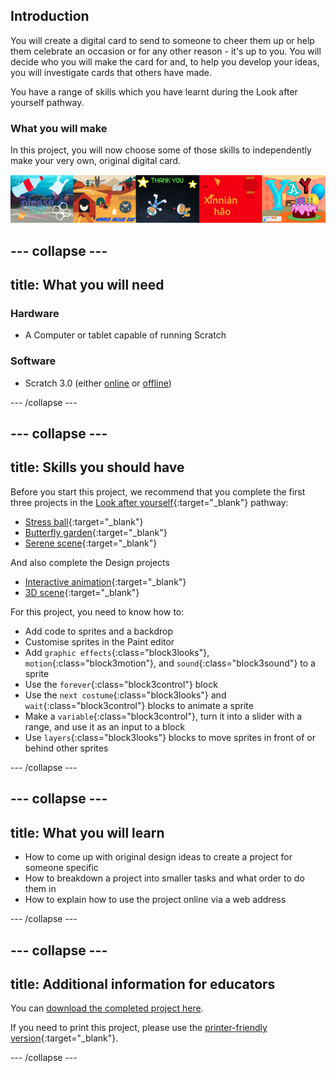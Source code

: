 ## Introduction

You will create a digital card to send to someone to cheer them up or help them celebrate an occasion or for any other reason - it's up to you. You will decide who you will make the card for and, to help you develop your ideas, you will investigate cards that others have made.

You have a range of skills which you have learnt during the Look after yourself pathway.

### What you will make

In this project, you will now choose some of those skills to independently make your very own, original digital card.

![Complete project](images/showcase_static.png)

--- collapse ---
---
title: What you will need
---
### Hardware

+ A Computer or tablet capable of running Scratch

### Software

+ Scratch 3.0 (either [online](http://rpf.io/scratchon) or [offline](http://rpf.io/scratchoff))

--- /collapse ---

--- collapse ---
---
title: Skills you should have
---
Before you start this project, we recommend that you complete the first three projects in the [Look after yourself](https://projects.raspberrypi.org/en/pathways/look-after-yourself){:target="_blank"} pathway: 
+ [Stress ball](https://projects.raspberrypi.org/en/projects/stress-ball){:target="_blank"}
+ [Butterfly garden](https://projects.raspberrypi.org/en/projects/butterfly-garden){:target="_blank"}
+ [Serene scene](https://projects.raspberrypi.org/en/projects/serene-scene){:target="_blank"}

And also complete the Design projects
+ [Interactive animation](https://projects.raspberrypi.org/en/projects/interactive-animation){:target="_blank"}
+ [3D scene](https://projects.raspberrypi.org/en/projects/3d-scene){:target="_blank"}

For this project, you need to know how to:  
+ Add code to sprites and a backdrop
+ Customise sprites in the Paint editor
+ Add `graphic effects`{:class="block3looks"}, `motion`{:class="block3motion"}, and `sound`{:class="block3sound"} to a sprite
+ Use the `forever`{:class="block3control"} block
+ Use the `next costume`{:class="block3looks"} and `wait`{:class="block3control"} blocks to animate a sprite
+ Make a `variable`{:class="block3control"}, turn it into a slider with a range, and use it as an input to a block
+ Use `layers`{:class="block3looks"} blocks to move sprites in front of or behind other sprites

--- /collapse ---

--- collapse ---
---
title: What you will learn
---

+ How to come up with original design ideas to create a project for someone specific
+ How to breakdown a project into smaller tasks and what order to do them in
+ How to explain how to use the project online via a web address

--- /collapse ---

--- collapse ---
---
title: Additional information for educators
---

You can [download the completed project here](https://rpf.io/p/en/digital-card-get).

If you need to print this project, please use the [printer-friendly version](https://projects.raspberrypi.org/en/projects/digital-card/print){:target="_blank"}.

--- /collapse ---
